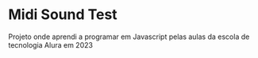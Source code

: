 # Midi Sound Test

Projeto onde aprendi a programar em Javascript pelas aulas da escola de tecnologia Alura em 2023
